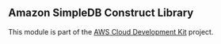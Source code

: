## Amazon SimpleDB Construct Library
This module is part of the [AWS Cloud Development Kit](https://github.com/awslabs/aws-cdk) project.
